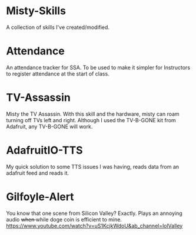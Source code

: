# Misty-Skills
A collection of skills I've created/modified. 
# Attendance
An attendance tracker for SSA. To be used to make it simpler for Instructors to register attendance at the start of class.
# TV-Assassin
Misty the TV Assassin. With this skill and the hardware, misty can roam turning off TVs left and right. Although I used the TV-B-GONE kit from Adafruit, any TV-B-GONE will work.
# AdafruitIO-TTS
My quick solution to some TTS issues I was having, reads data from an adafruit feed and reads it.
# Gilfoyle-Alert
You know that one scene from Silicon Valley? Exactly. Plays an annoying audio <strike> when </strike> while doge coin is efficient to mine. https://www.youtube.com/watch?v=uS1KcjkWdoU&ab_channel=lolValley
